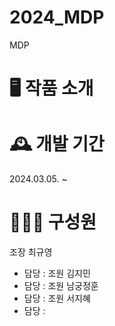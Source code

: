 # 2024_MDP
MDP

# 🖥 작품 소개

# 🕰 개발 기간
2024.03.05. ~ 

# 👨‍👦‍👦 구성원
조장 최규영 
- 담당 : 
조원 김지민
- 담당 :
조원 남궁정훈
- 담당 :
조원 서지혜
- 담당 :
